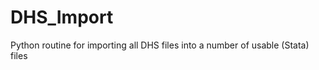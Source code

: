 DHS_Import
==========

Python routine for importing all DHS files into a number of usable (Stata) files
